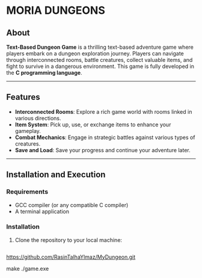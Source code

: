 # **MORIA DUNGEONS**

## **About**  
**Text-Based Dungeon Game** is a thrilling text-based adventure game where players embark on a dungeon exploration journey. Players can navigate through interconnected rooms, battle creatures, collect valuable items, and fight to survive in a dangerous environment. This game is fully developed in the **C programming language**.

---

## **Features**  
- **Interconnected Rooms**: Explore a rich game world with rooms linked in various directions.  
- **Item System**: Pick up, use, or exchange items to enhance your gameplay.  
- **Combat Mechanics**: Engage in strategic battles against various types of creatures.  
- **Save and Load**: Save your progress and continue your adventure later.  

---

## **Installation and Execution**  

### **Requirements**  
- GCC compiler (or any compatible C compiler)  
- A terminal application  

### **Installation**  
1. Clone the repository to your local machine:  
   ```bash
 https://github.com/RasinTalhaYlmaz/MyDungeon.git

make
./game.exe

